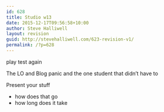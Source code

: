 ```yaml
---
id: 628
title: Studio w13
date: 2015-12-17T09:56:58+10:00
author: Steve Halliwell
layout: revision
guid: http://stevehalliwell.com/623-revision-v1/
permalink: /?p=628
---
```

play test again

The LO and Blog panic and the one student that didn&#8217;t have to

Present your stuff

  * how does that go
  * how long does it take